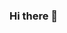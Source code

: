### Hi there 👋

<!--
**Rocyan4/Rocyan4** is a ✨ _special_ ✨ repository because its `README.md` (this file) appears on your GitHub profile.

- 🎓 Engenharia de produção

** 🧠 g **

💻 

📊 
